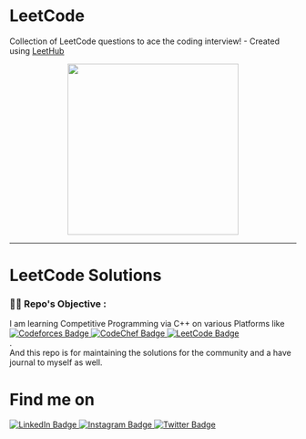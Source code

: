 # LeetCode
Collection of LeetCode questions to ace the coding interview! - Created using [LeetHub](https://github.com/QasimWani/LeetHub)

<div id="header" align="center">
  <img src="https://media0.giphy.com/media/jdPMeyv9rn0hZHh8n9/giphy.gif" width="300"/>
</div>

 ---
<h1>LeetCode Solutions</h1>

### :cook: Repo's Objective :

<div>I am learning Competitive Programming via C++ on various Platforms like  
 

  <div id="badges">
  <a href="https://github.com/adityakanu/Codeforces">
    <img src="https://img.shields.io/badge/Codeforces-blue?style=for-the-badge&logo=Codeforces&logoColor=white" alt="Codeforces Badge"/>
  </a>
  <a href="https://github.com/adityakanu/CodeChef">
    <img src="https://img.shields.io/badge/CodeChef-red?style=for-the-badge&logo=Codechef&logoColor=white" alt="CodeChef Badge"/>
  </a>
  <a href="https://github.com/adityakanu/LeetCode">
    <img src="https://img.shields.io/badge/LeetCode-purple?style=for-the-badge&logo=Leetcode&logoColor=white" alt="LeetCode Badge"/>
  </a>
    
</div> 
  .
  
</div>
<div>And this repo is for maintaining the solutions for the community and a have journal to myself as well.
</div>

<h1>Find me on</h1>

  <div id="badges">
  <a href="https://linkedin.com/in/adityakanu">
    <img src="https://img.shields.io/badge/LinkedIn-blue?style=for-the-badge&logo=linkedin&logoColor=white" alt="LinkedIn Badge"/>
  </a>
  <a href="https://instagram.com/adityakanu_">
    <img src="https://img.shields.io/badge/Instagram-red?style=for-the-badge&logo=instagram&logoColor=white" alt="Instagram Badge"/>
  </a>
  <a href="https://twitter.com/adityakanu_">
    <img src="https://img.shields.io/badge/Twitter-blue?style=for-the-badge&logo=twitter&logoColor=white" alt="Twitter Badge"/>
  </a>
</div>
